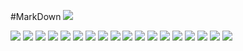 #MarkDown
<img src="./percobaan1.png" />

<img src="./percobaan1main.png" />

<img src="./outputpercobaan1.png" />

<img src="./coba2.png" />

<img src="./coba2main.png" />

<img src="./outputcoba2.png" />

<img src="./coba3.png" />

<img src="./coba3main.png" />

<img src="./outputcoba3.png" />

<img src="./coba4.png" />

<img src="./coba4main.png" />

<img src="./outputcoba4.png" />

<img src="./tugas1.png" />

<img src="./tugas1main.png" />

<img src="./outputtugas1.png" />

<img src="./3tugas.png" />

<img src="./output4.png" />

<img src="./output5.png" />

<img src="./output6.png" />
